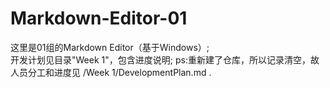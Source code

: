 # Markdown-Editor-01

这里是01组的Markdown Editor（基于Windows）;     
开发计划见目录"Week 1"，包含进度说明;
ps:重新建了仓库，所以记录清空，故人员分工和进度见 /Week 1/DevelopmentPlan.md .
